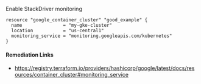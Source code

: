 
Enable StackDriver monitoring

```hcl
resource "google_container_cluster" "good_example" {
  name               = "my-gke-cluster"
  location           = "us-central1"
  monitoring_service = "monitoring.googleapis.com/kubernetes"
}
```

#### Remediation Links
 - https://registry.terraform.io/providers/hashicorp/google/latest/docs/resources/container_cluster#monitoring_service

